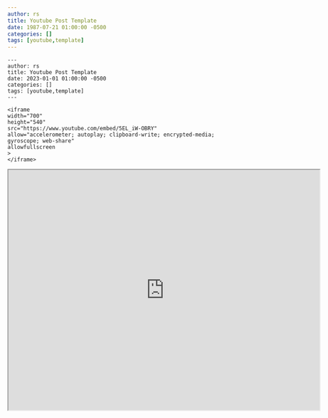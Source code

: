 ```yaml
---
author: rs
title: Youtube Post Template
date: 1987-07-21 01:00:00 -0500 
categories: []
tags: [youtube,template] 
---
```



```code
---
author: rs
title: Youtube Post Template
date: 2023-01-01 01:00:00 -0500 
categories: []
tags: [youtube,template] 
---

<iframe 
width="700" 
height="540" 
src="https://www.youtube.com/embed/5EL_iW-OBRY" 
allow="accelerometer; autoplay; clipboard-write; encrypted-media; gyroscope; web-share" 
allowfullscreen
>
</iframe>
```


<iframe 
width="700" 
height="540" 
src="https://www.youtube.com/embed/5EL_iW-OBRY" 
allow="accelerometer; autoplay; clipboard-write; encrypted-media; gyroscope; web-share" 
allowfullscreen
>
</iframe>
